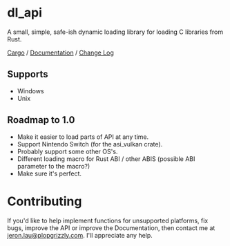 # dl_api
A small, simple, safe-ish dynamic loading library for loading C libraries from Rust.

[Cargo](https://crates.io/crates/dl_api) /
[Documentation](https://docs.rs/dl_api) /
[Change Log](http://plopgrizzly.com/dl_api/changelog.html)

## Supports
* Windows
* Unix

## Roadmap to 1.0
* Make it easier to load parts of API at any time.
* Support Nintendo Switch (for the asi_vulkan crate).
* Probably support some other OS's.
* Different loading macro for Rust ABI / other ABIS (possible ABI parameter to the macro?)
* Make sure it's perfect.

# Contributing
If you'd like to help implement functions for unsupported platforms, fix bugs,
improve the API or improve the Documentation, then contact me at
jeron.lau@plopgrizzly.com. I'll appreciate any help.